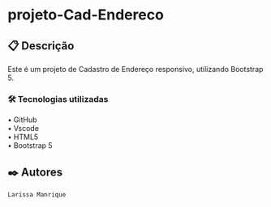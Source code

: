 # projeto-Cad-Endereco

## 📋 Descrição
Este é um projeto de Cadastro de Endereço responsivo, utilizando Bootstrap 5.

### 🛠️ Tecnologias utilizadas  
• GitHub  
• Vscode  
• HTML5  
• Bootstrap 5

## ✒️ Autores
`Larissa Manrique`  
